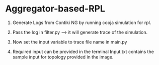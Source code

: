 # Aggregator-based-RPL

1. Generate Logs from Contiki NG by running cooja simulation for rpl.

2. Pass the log in filter.py --> it will generate trace of the simulation.

3. Now set the input variable to trace file name in main.py

4. Required input can be provided in the terminal Input.txt contains the sample input for topology provided in the image. 

